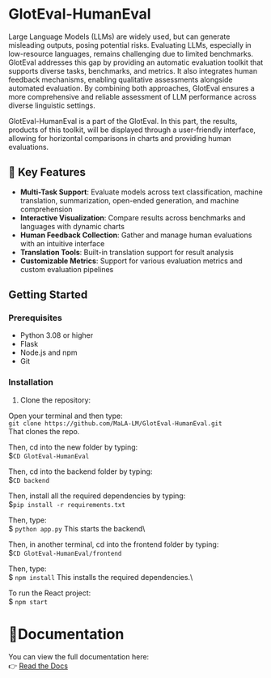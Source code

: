 # GlotEval-HumanEval

Large Language Models (LLMs) are widely used, but can generate misleading outputs, posing potential risks. Evaluating LLMs, especially in low-resource languages, remains challenging due to limited benchmarks. GlotEval
addresses this gap by providing an automatic evaluation toolkit that supports diverse tasks, benchmarks, and metrics. It also integrates human feedback mechanisms, enabling qualitative assessments alongside automated evaluation. By combining both approaches, GlotEval ensures a more comprehensive and reliable assessment of LLM performance across diverse linguistic settings.

GlotEval-HumanEval is a part of the GlotEval. In this part, the results, products of this toolkit, will be displayed through a user-friendly interface, allowing for horizontal comparisons in charts and providing human evaluations.

## 🌟 Key Features

- **Multi-Task Support**: Evaluate models across text classification, machine translation, summarization, open-ended generation, and machine comprehension
- **Interactive Visualization**: Compare results across benchmarks and languages with dynamic charts
- **Human Feedback Collection**: Gather and manage human evaluations with an intuitive interface
- **Translation Tools**: Built-in translation support for result analysis
- **Customizable Metrics**: Support for various evaluation metrics and custom evaluation pipelines

## Getting Started

### Prerequisites

- Python 3.08 or higher
- Flask
- Node.js and npm
- Git

### Installation

1. Clone the repository:

Open your terminal and then type:\
`git clone https://github.com/MaLA-LM/GlotEval-HumanEval.git` \
That clones the repo.

Then, cd into the new folder by typing:\
$`CD GlotEval-HumanEval`

Then, cd into the backend folder by typing:\
$`CD backend`

Then, install all the required dependencies by typing:\
$`pip install -r requirements.txt`

Then, type:\
$ `python app.py`
This starts the backend\

Then, in another terminal, cd into the frontend folder by typing:\
$`CD GlotEval-HumanEval/frontend`

Then, type:\
$ `npm install`
This installs the required dependencies.\

To run the React project:\
$ `npm start`

# 📖Documentation

You can view the full documentation here:  
👉 [Read the Docs](https://gloteval-humaneval.readthedocs.io/en/latest/)

